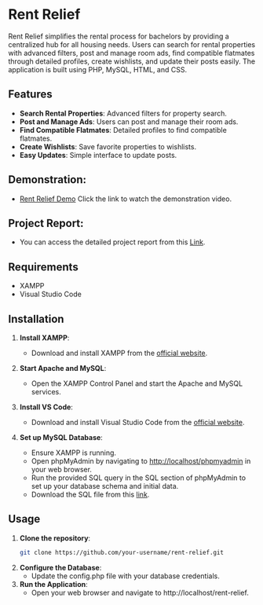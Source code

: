 # Rent Relief

Rent Relief simplifies the rental process for bachelors by providing a centralized hub for all housing needs. Users can search for rental properties with advanced filters, post and manage room ads, find compatible flatmates through detailed profiles, create wishlists, and update their posts easily. The application is built using PHP, MySQL, HTML, and CSS.

## Features

- **Search Rental Properties**: Advanced filters for property search.
- **Post and Manage Ads**: Users can post and manage their room ads.
- **Find Compatible Flatmates**: Detailed profiles to find compatible flatmates.
- **Create Wishlists**: Save favorite properties to wishlists.
- **Easy Updates**: Simple interface to update posts.

## Demonstration:
   - [Rent Relief Demo](https://www.youtube.com/watch?v=VvBxGCctiEE) Click the link to watch the demonstration video.

## Project Report:
   - You can access the detailed project report from this [Link](https://drive.google.com/file/d/1TDfwgZ9LUbAssdxjiBQBOKQUlMql-0y2/view?usp=sharing).

## Requirements

- XAMPP
- Visual Studio Code

## Installation

1. **Install XAMPP**:
   - Download and install XAMPP from the [official website](https://www.apachefriends.org/index.html).

2. **Start Apache and MySQL**:
   - Open the XAMPP Control Panel and start the Apache and MySQL services.

3. **Install VS Code**:
   - Download and install Visual Studio Code from the [official website](https://code.visualstudio.com/).

4. **Set up MySQL Database**:
   - Ensure XAMPP is running.
   - Open phpMyAdmin by navigating to [http://localhost/phpmyadmin](http://localhost/phpmyadmin) in your web browser.
   - Run the provided SQL query in the SQL section of phpMyAdmin to set up your database schema and initial data.
   - Download the SQL file from this [link](https://drive.google.com/file/d/1YFnQf7MtvQ9GsPiUjJWqFRZ8YPV8ad6z/view?usp=sharing).

## Usage

1. **Clone the repository**:
   ```bash
   git clone https://github.com/your-username/rent-relief.git

2. **Configure the Database**:
   - Update the config.php file with your database credentials.
3. **Run the Application**:
   - Open your web browser and navigate to http://localhost/rent-relief.
